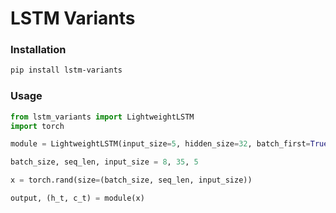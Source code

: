 # LSTM Variants

### Installation
```bash
pip install lstm-variants
```
### Usage
```python
from lstm_variants import LightweightLSTM
import torch

module = LightweightLSTM(input_size=5, hidden_size=32, batch_first=True)

batch_size, seq_len, input_size = 8, 35, 5

x = torch.rand(size=(batch_size, seq_len, input_size))

output, (h_t, c_t) = module(x)
```